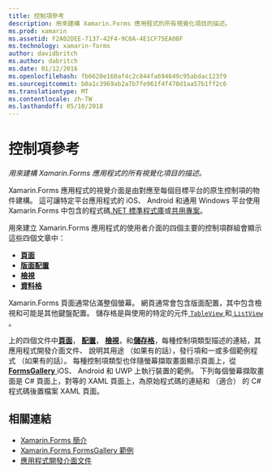 ```yaml
---
title: 控制項參考
description: 用來建構 Xamarin.Forms 應用程式的所有視覺化項目的描述。
ms.prod: xamarin
ms.assetid: F2A02DEE-7137-42F4-9C0A-4E1CF75EA08F
ms.technology: xamarin-forms
author: davidbritch
ms.author: dabritch
ms.date: 01/12/2016
ms.openlocfilehash: fb6620e160af4c2c844fa694649c95abdac123f9
ms.sourcegitcommit: b0a1c3969ab2a7b7fe961f4f470d1aa57b1ff2c6
ms.translationtype: MT
ms.contentlocale: zh-TW
ms.lasthandoff: 05/10/2018
---
```

# <a name="controls-reference"></a>控制項參考

_用來建構 Xamarin.Forms 應用程式的所有視覺化項目的描述。_

Xamarin.Forms 應用程式的視覺介面是由對應至每個目標平台的原生控制項的物件建構。 這可讓特定平台應用程式的 iOS、 Android 和通用 Windows 平台使用 Xamarin.Forms 中包含的程式碼[.NET 標準程式庫](~/cross-platform/app-fundamentals/net-standard.md)或[共用專案](~/cross-platform/app-fundamentals/shared-projects.md)。

用來建立 Xamarin.Forms 應用程式的使用者介面的四個主要的控制項群組會顯示這些四個文章中：

- [**頁面**](pages.md)
- [**版面配置**](layouts.md)
- [**檢視**](views.md)
- [**資料格**](cells.md)

Xamarin.Forms 頁面通常佔滿整個螢幕。 網頁通常會包含版面配置，其中包含檢視和可能是其他鍵盤配置。 儲存格是與使用的特定的元件[ `TableView` ](views.md#tableView)和[ `ListView` ](views.md#listView)。

上的四個文件中[**頁面**](pages.md)， [**配置**](layouts.md)， [**檢視**](views.md)，和[**儲存格**](cells.md)，每種控制項類型描述的連結，其應用程式開發介面文件、 說明其用途 （如果有的話），發行項和一或多個範例程式 （如果有的話）。 每種控制項類型也伴隨螢幕擷取畫面顯示頁面上，從[ **FormsGallery** ](https://developer.xamarin.com/samples/FormsGallery/) iOS、 Android 和 UWP 上執行裝置的範例。 下列每個螢幕擷取畫面是 C# 頁面上，對等的 XAML 頁面上，為原始程式碼的連結和 （適合） 的 C# 程式碼後置檔案 XAML 頁面。

## <a name="related-links"></a>相關連結

- [Xamarin.Forms 簡介](~/xamarin-forms/get-started/introduction-to-xamarin-forms.md)
- [Xamarin.Forms FormsGallery 範例](https://developer.xamarin.com/samples/FormsGallery/)
- [應用程式開發介面文件](https://developer.xamarin.com/api/root/Xamarin.Forms/)

